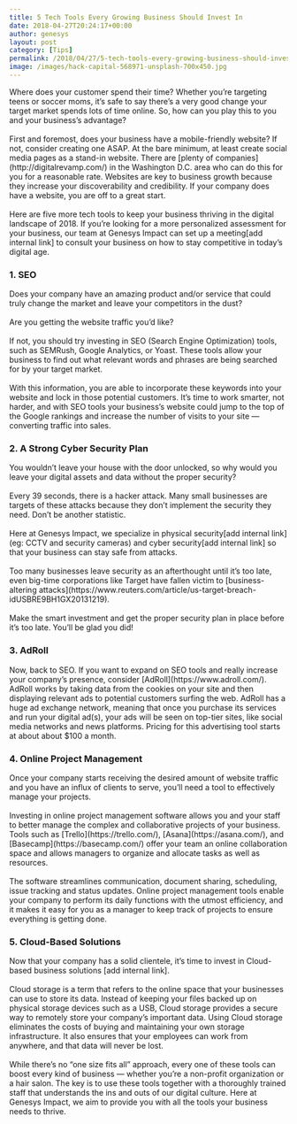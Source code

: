 ```yaml
---
title: 5 Tech Tools Every Growing Business Should Invest In
date: 2018-04-27T20:24:17+00:00
author: genesys
layout: post
category: [Tips]
permalink: /2018/04/27/5-tech-tools-every-growing-business-should-invest-in/
image: /images/hack-capital-568971-unsplash-700x450.jpg
---
```

<p>
<span style="font-weight: 400;">Where does your customer spend their time? Whether you’re targeting teens or soccer moms, it’s safe to say there’s a very good change your target market spends lots of time online. So, how can you play this to you and your business’s advantage?</span>
<br><br>
<span style="font-weight: 400;">First and foremost, does your business have a mobile-friendly website? If not, consider creating one ASAP. At the bare minimum, at least create social media pages as a stand-in website. There are</span> [<span style="font-weight: 400;">plenty of companies</span>](http://digitalrevamp.com/) <span style="font-weight: 400;">in the Washington D.C. area who can do this for you for a reasonable rate. Websites are key to business growth because they increase your discoverability and credibility. If your company does have a website, you are off to a great start.</span>
<br><br>
<span style="font-weight: 400;">Here are five more tech tools to keep your business thriving in the digital landscape of 2018. If you’re looking for a more personalized assessment for your business, our team at Genesys Impact can </span><span style="font-weight: 400;">set up a meeting[add internal link]</span> <span style="font-weight: 400;">to consult your business on how to stay competitive in today’s digital age.</span>
</p>
<h3>1. SEO</h3>
<p>
<span style="font-weight: 400;">Does your company have an amazing product and/or service that could truly change the market and leave your competitors in the dust?</span>
<br><br>
<span style="font-weight: 400;">Are you getting the website traffic you’d like?</span>
<br><br>
<span style="font-weight: 400;">If not, you should try investing in SEO (Search Engine Optimization) tools, such as SEMRush, Google Analytics, or Yoast. These tools allow your business to find out what relevant words and phrases are being searched for by your target market.</span>
<br><br>
<span style="font-weight: 400;">With this information, you are able to incorporate these keywords into your website and lock in those potential customers. It’s time to work smarter, not harder, and with SEO tools your business’s website could jump to the top of the Google rankings and increase the number of visits to your site — converting traffic into sales.</span>
</p>
<h3>2. A Strong Cyber Security Plan</h3>
<p>
<span style="font-weight: 400;">You wouldn’t leave your house with the door unlocked, so why would you leave your digital assets and data without the proper security?</span>
<br><br>
<span style="font-weight: 400;">Every 39 seconds, there is a hacker attack. Many small businesses are targets of these attacks because they don’t implement the security they need. Don’t be another statistic.</span>
<br><br>
<span style="font-weight: 400;">Here at Genesys Impact, we specialize in </span><span style="font-weight: 400;">physical security[add internal link]</span> <span style="font-weight: 400;">(eg: CCTV and security cameras) and </span><span style="font-weight: 400;">cyber security[add internal link]</span> <span style="font-weight: 400;">so that your business can stay safe from attacks.</span>
<br><br>
<span style="font-weight: 400;">Too many businesses leave security as an afterthought until it’s too late, even big-time corporations like Target have fallen victim to</span> [<span style="font-weight: 400;">business-altering attacks</span>](https://www.reuters.com/article/us-target-breach-idUSBRE9BH1GX20131219)<span style="font-weight: 400;">.</span>
<br><br>
<span style="font-weight: 400;">Make the smart investment and get the proper security plan in place before it’s too late. You’ll be glad you did!</span>
</p>
<h3>3. AdRoll</h3>
<p>
<span style="font-weight: 400;">Now, back to SEO. If you want to expand on SEO tools and really increase your company’s presence, consider</span> [<span style="font-weight: 400;">AdRoll</span>](https://www.adroll.com/)<span style="font-weight: 400;">. AdRoll works by taking data from the cookies on your site and then displaying relevant ads to potential customers surfing the web. AdRoll has a huge ad exchange network, meaning that once you purchase its services and run your digital ad(s), your ads will be seen on top-tier sites, like social media networks and news platforms. Pricing for this advertising tool starts at about about $100 a month.</span>
</p>
<h3>4. Online Project Management</h3>
<p>
<span style="font-weight: 400;">Once your company starts receiving the desired amount of website traffic and you have an influx of clients to serve, you’ll need a tool to effectively manage your projects.</span>
<br><br>
<span style="font-weight: 400;">Investing in online project management software allows you and your staff to better manage the complex and collaborative projects of your business. Tools such as</span> [<span style="font-weight: 400;">Trello</span>](https://trello.com/)<span style="font-weight: 400;">,</span> [<span style="font-weight: 400;">Asana</span>](https://asana.com/)<span style="font-weight: 400;">, and</span> [<span style="font-weight: 400;">Basecamp</span>](https://basecamp.com/) <span style="font-weight: 400;">offer your team an online collaboration space and allows managers to organize and allocate tasks as well as resources.</span>
<br><br>
<span style="font-weight: 400;">The software streamlines communication, document sharing, scheduling, issue tracking and status updates. Online project management tools enable your company to perform its daily functions with the utmost efficiency, and it makes it easy for you as a manager to keep track of projects to ensure everything is getting done.</span>
</p>
<h3>5. Cloud-Based Solutions</h3>
<p>
<span style="font-weight: 400;">Now that your company has a solid clientele, it’s time to invest in </span><span style="font-weight: 400;">Cloud-based business solutions [add internal link]</span><span style="font-weight: 400;">.</span>
<br><br>
<span style="font-weight: 400;">Cloud storage</span> <span style="font-weight: 400;">is a term that refers to the online space that your businesses can use to store its data. Instead of keeping your files backed up on physical </span><span style="font-weight: 400;">storage</span> <span style="font-weight: 400;">devices such as a USB, </span><span style="font-weight: 400;">Cloud storage</span> <span style="font-weight: 400;">provides a secure way to remotely store your company’s important data. Using Cloud storage eliminates the costs of buying and maintaining your own storage infrastructure. It also ensures that your employees can work from anywhere, and that data will never be lost.</span>
<br><br>
While there’s no “one size fits all” approach, every one of these tools can boost every kind of business — whether you’re a non-profit organization or a hair salon. The key is to use these tools together with a thoroughly trained staff that understands the ins and outs of our digital culture. Here at Genesys Impact, we aim to provide you with all the tools your business needs to thrive.
</p>